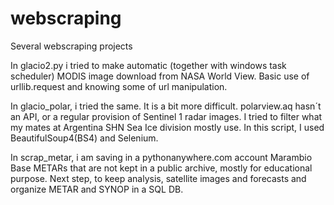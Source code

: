 # webscraping
Several webscraping projects

In glacio2.py i tried to make automatic (together with windows task scheduler) MODIS image download from NASA World View. Basic use of urllib.request and knowing some of url manipulation.

In glacio_polar, i tried the same. It is a bit more difficult. polarview.aq hasn´t an API, or a regular provision of Sentinel 1 radar images. I tried to filter what my mates at Argentina SHN Sea Ice division mostly use. In this script, I used BeautifulSoup4(BS4) and Selenium.

In scrap_metar, i am saving in a pythonanywhere.com account Marambio Base METARs that are not kept in a public archive, mostly for educational purpose. Next step, to keep analysis, satellite images and forecasts and organize METAR and SYNOP in a SQL DB.
